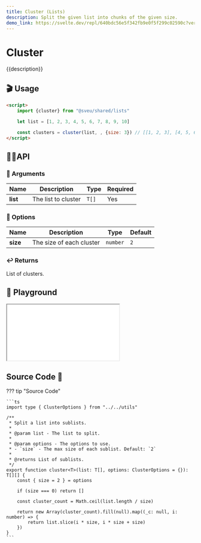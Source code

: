 ```yaml
---
title: Cluster (Lists)
description: Split the given list into chunks of the given size.
demo_link: https://svelte.dev/repl/640bdc56e5f342fb9e0f5f299c02590c?version=3.55.1
---
```


# Cluster

{{description}}

## 🎬 Usage

```html
<script>
    import {cluster} from "@sveu/shared/lists"

    let list = [1, 2, 3, 4, 5, 6, 7, 8, 9, 10]

    const clusters = cluster(list, , {size: 3}) // [[1, 2, 3], [4, 5, 6], [7, 8, 9], [10]]
</script>
```

## 👩‍💻API

### 👻 Arguments

| Name                | Description                                  | Type                  | Required |
| ------------------- | -------------------------------------------- | --------------------- | -------- |
| **list**            | The list to cluster                          | `T[]`                 | Yes      |

### 🙈 Options

| Name                | Description                                          | Type        | Default     |
| ------------------- | ---------------------------------------------------- | ----------- | ----------- |
| **size**            | The size of each cluster                             | `number`    | `2`         |

### ↩️ Returns

List of clusters.

## 🧪 Playground

<iframe class="h-120 w-full" src="{{demo_link}}"></iframe>

## Source Code 👀

??? tip "Source Code"

    ```ts
    import type { ClusterOptions } from "../../utils"

    /**
     * Split a list into sublists.
     *
     * @param list - The list to split.
     *
     * @param options - The options to use.
     * - `size` - The max size of each sublist. Default: `2`
     *
     * @returns List of sublists.
     */
    export function cluster<T>(list: T[], options: ClusterOptions = {}): T[][] {
        const { size = 2 } = options

        if (size === 0) return []

        const cluster_count = Math.ceil(list.length / size)

        return new Array(cluster_count).fill(null).map((_c: null, i: number) => {
            return list.slice(i * size, i * size + size)
        })
    }
    ```
